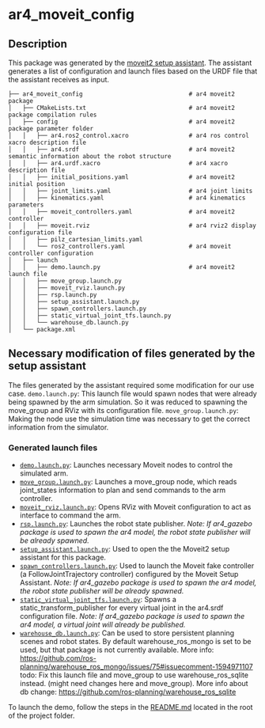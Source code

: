 # ar4_moveit_config

## Description
This package was generated by the [moveit2 setup assistant](https://moveit.picknik.ai/main/doc/examples/setup_assistant/setup_assistant_tutorial.html).
The assistant generates a list of configuration and launch files based on the URDF file that the assistant receives as input.

```
├── ar4_moveit_config                              # ar4 moveit2 package
│   ├── CMakeLists.txt                             # ar4 moveit2 package compilation rules
│   ├── config                                     # ar4 moveit2 package parameter folder
│   │   ├── ar4.ros2_control.xacro                 # ar4 ros control xacro description file
│   │   ├── ar4.srdf                               # ar4 moveit2 semantic information about the robot structure
│   │   ├── ar4.urdf.xacro                         # ar4 xacro description file
│   │   ├── initial_positions.yaml                 # ar4 moveit2 initial position
│   │   ├── joint_limits.yaml                      # ar4 joint limits
│   │   ├── kinematics.yaml                        # ar4 kinematics parameters
│   │   ├── moveit_controllers.yaml                # ar4 moveit2 controller
│   │   ├── moveit.rviz                            # ar4 rviz2 display configuration file
│   │   ├── pilz_cartesian_limits.yaml
│   │   └── ros2_controllers.yaml                  # ar4 moveit controller configuration
│   ├── launch
│   │   ├── demo.launch.py                         # ar4 moveit2 launch file
│   │   ├── move_group.launch.py
│   │   ├── moveit_rviz.launch.py
│   │   ├── rsp.launch.py
│   │   ├── setup_assistant.launch.py
│   │   ├── spawn_controllers.launch.py
│   │   ├── static_virtual_joint_tfs.launch.py
│   │   └── warehouse_db.launch.py
│   └── package.xml
```

## Necessary modification of files generated by the setup assistant
The files generated by the assistant required some modification for our use case.
`demo.launch.py`: This launch file would spawn nodes that were already being spawned by the arm simulation. So it was reduced to spawning the move_group and RViz with its configuration file.
`move_group.launch.py`: Making the node use the simulation time was necessary to get the correct information from the simulator.

### Generated launch files
- [`demo.launch.py`](./launch/demo.launch.py): Launches necessary Moveit nodes to control the simulated arm.
- [`move_group.launch.py`](./launch/move_group.launch.py): Launches a move_group node, which reads joint_states information to plan and send commands to the arm controller.
- [`moveit_rviz.launch.py`](./launch/moveit_rviz.launch.py): Opens RViz with Moveit configuration to act as interface to command the arm.
- [`rsp.launch.py`](./launch/rsp.launch.py): Launches the robot state publisher. _Note: If ar4_gazebo package is used to spawn the ar4 model, the robot state publisher will be already spawned._
- [`setup_assistant.launch.py`](./launch/setup_assistant.launch.py): Used to open the the Moveit2 setup assistant for this package.
- [`spawn_controllers.launch.py`](./launch/spawn_controllers.launch.py): Used to launch the Moveit fake controller (a FollowJointTrajectory controller) configured by the Moveit Setup Assistant. _Note: If ar4_gazebo package is used to spawn the ar4 model, the robot state publisher will be already spawned._
- [`static_virtual_joint_tfs.launch.py`](./launch/static_virtual_joint_tfs.launch.py): Spawns a static_transform_publisher for every virtual joint in the ar4.srdf configuration file. _Note: If ar4_gazebo package is used to spawn the ar4 model, a virtual joint will already be published._
- [`warehouse_db.launch.py`](./launch/warehouse_db.launch.py): Can be used to store persistent planning scenes and robot states. By default warehouse_ros_mongo is set to be used, but that package is not currently available. More info: https://github.com/ros-planning/warehouse_ros_mongo/issues/75#issuecomment-1594971107 todo: Fix this launch file and move_group to use warehouse_ros_sqlite instead. (might need changes here and move_group). More info about db change: https://github.com/ros-planning/warehouse_ros_sqlite


To launch the demo, follow the steps in the [README.md](../README.md) located in the root of the project folder.
